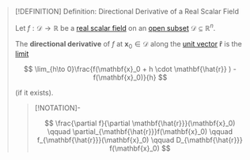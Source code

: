 >[!DEFINITION] Definition: Directional Derivative of a Real Scalar Field
>
>Let $f: \mathcal{D} \to \mathbb{R}$ be a [real scalar field](../Real%20Scalar%20Field.md) on an [open subset](../../../The%20Topology%20of%20Euclidean%20Space.md) $\mathcal{D} \subseteq \mathbb{R}^n$.
>
>The **directional derivative** of $f$ at $\mathbf{x}_0 \in \mathcal{D}$ along the [unit vector](../../../../../Algebra/Linear%20Algebra/Vector%20Spaces/Normed%20Vector%20Spaces/Unit%20Vector.md) $\mathbf{\hat{r}}$ is the [limit](../../../Real%20Functions/Limits/Limits%20of%20Real%20Functions.md)
>
>$$
>\lim_{h\to 0}\frac{f(\mathbf{x}_0 + h \cdot \mathbf{\hat{r}} ) - f(\mathbf{x}_0)}{h}
>$$
>
>(if it exists).
>
>>[!NOTATION]-
>>
>>$$
>>\frac{\partial f}{\partial \mathbf{\hat{r}}}(\mathbf{x}_0) \qquad \partial_{\mathbf{\hat{r}}}f(\mathbf{x}_0) \qquad f_{\mathbf{\hat{r}}}(\mathbf{x}_0) \qquad D_{\mathbf{\hat{r}}} f(\mathbf{x}_0)
>>$$
>>
>